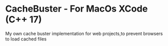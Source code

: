 # CacheBuster - For MacOs XCode (C++ 17)
My own cache buster implementation for web projects,to prevent browsers to load cached files


